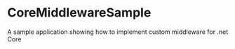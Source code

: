 # CoreMiddlewareSample
A sample application showing how to implement custom middleware for .net Core
